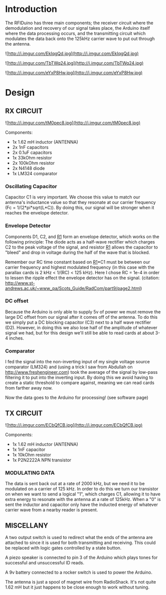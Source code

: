 # Introduction #

The RFIDuino has three main components; the receiver circuit where the demodulation and recovery of our signal takes place, the Arduino itself where the data processing occurs, and the transmitting circuit which modulates the data back onto the 125kHz carrier wave to put out through the antenna.

![http://i.imgur.com/EkIqgQd.jpg](http://i.imgur.com/EkIqgQd.jpg)

![http://i.imgur.com/TbTWq24.jpg](http://i.imgur.com/TbTWq24.jpg)

![http://i.imgur.com/eYxP8Hw.jpg](http://i.imgur.com/eYxP8Hw.jpg)

# Design #

## RX CIRCUIT ##

![http://i.imgur.com/tM0pec8.jpg](http://i.imgur.com/tM0pec8.jpg)

Components:
  * 1x 1.62 mH inductor (ANTENNA)
  * 2x 1nF capacitors
  * 2x 0.1uF capacitors
  * 1x 33kOhm resistor
  * 2x 100kOhm resistor
  * 2x N4148 diode
  * 1x LM324 comparator

### Oscillating Capacitor ###

Capacitor C1 is very important. We choose this value to match our antenna's inductance value so that they resonate at our carrier frequency (Fc = 1/(2\*pi\*sqrt(L\*C)). By doing this, our signal will be stronger when it reaches the envelope detector.


### Envelope Detector ###

Components D1, C2, and [R1](https://code.google.com/p/arduino-rfid-rx-tx/source/detail?r=1) form an envelope detector, which works on the following principle: The diode acts as a half-wave rectifier which charges C2 to the peak voltage of the signal, and resistor [R1](https://code.google.com/p/arduino-rfid-rx-tx/source/detail?r=1) allows the capacitor to "bleed" and drop in voltage during the half of the wave that is blocked.

Remember our RC time constant based on [R1](https://code.google.com/p/arduino-rfid-rx-tx/source/detail?r=1)\*C1 must be between our carrier frequency and highest modulated frequency (in this case with the parallax cards is 2 kHz < 1/(RC) < 125 kHz). Here I chose RC = 1e-4 in order to lessen the ripple effect the envelope detector has on the signal. (citation: http://www.st-andrews.ac.uk/~www_pa/Scots_Guide/RadCom/part9/page2.html)


### DC offset ###

Because the Arduino is only able to supply 5v of power we must remove the large DC offset from our signal after it comes off of the antenna. To do this we simply put a DC blocking capacitor (C3) next to a half wave rectifier (D2). However, in doing this we also lose half of the amplitude of whatever signal we had, but for this design we'll still be able to read cards at about 3-4 inches.

### Comparator ###

I fed the signal into the non-inverting input of my single voltage source comparator (LM324) and (using a trick I saw from Abdullah on http://www.freshengineer.com) took the average of the signal by low-pass filtering it to put into the inverting input. By doing this we avoid having to create a static threshold to compare against, meaning we can read cards from farther away now.



Now the data goes to the Arduino for processing! (see software page)


## TX CIRCUIT ##

![http://i.imgur.com/ECbQfCB.jpg](http://i.imgur.com/ECbQfCB.jpg)

Components:
  * 1x 1.62 mH inductor (ANTENNA)
  * 1x 1nF capacitor
  * 1x 10kOhm resistor
  * 1x P2N2222A NPN transistor


### MODULATING DATA ###

The data is sent back out at a rate of 2000 kHz, but we need it to be modulated on a carrier of 125 kHz. In order to do this we turn our transistor on when we want to send a logical "1", which charges C1, allowing it to have extra energy to resonate with the antenna at a rate of 125kHz. When a "0" is sent the inductor and capacitor only have the inducted energy of whatever carrier wave from a nearby reader is present.


## MISCELLANY ##

A two output switch is used to redirect what the ends of the antenna are attached to since it is used for both transmitting and receiving. This could be replaced with logic gates controlled by a state button.

A piezo speaker is connected to pin 3 of the Arduino which plays tones for successful and unsuccessful ID reads.

A 9v battery connected to a rocker switch is used to power the Arduino.

The antenna is just a spool of magnet wire from RadioShack. It's not quite 1.62 mH but it just happens to be close enough to work without tuning.

